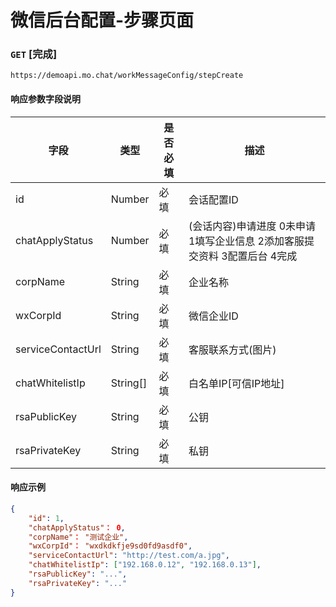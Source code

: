 # 微信后台配置-步骤页面
### `GET`  [完成]
```
https://demoapi.mo.chat/workMessageConfig/stepCreate
```


#### 响应参数字段说明

| 字段  | 类型 | 是否必填 | 描述|
| ------------- | ------------- | ------------------ | ------------------ |
| id  | Number  | 必填 | 会话配置ID |
| chatApplyStatus  | Number  | 必填 | (会话内容)申请进度 0未申请 1填写企业信息 2添加客服提交资料 3配置后台 4完成 |
| corpName  | String  | 必填 | 企业名称 |
| wxCorpId  | String  | 必填 | 微信企业ID |
| serviceContactUrl  | String  | 必填 | 客服联系方式(图片) |
| chatWhitelistIp  | String[]  | 必填 | 白名单IP[可信IP地址] |
| rsaPublicKey  | String  | 必填 | 公钥 |
| rsaPrivateKey  | String  | 必填 | 私钥 |


#### 响应示例

```json
{
    "id": 1,
    "chatApplyStatus"： 0,
    "corpName"： "测试企业",
    "wxCorpId"： "wxdkdkfje9sd0fd9asdf0",
    "serviceContactUrl": "http://test.com/a.jpg",
    "chatWhitelistIp": ["192.168.0.12", "192.168.0.13"],
    "rsaPublicKey": "...",
    "rsaPrivateKey": "..."
}
```